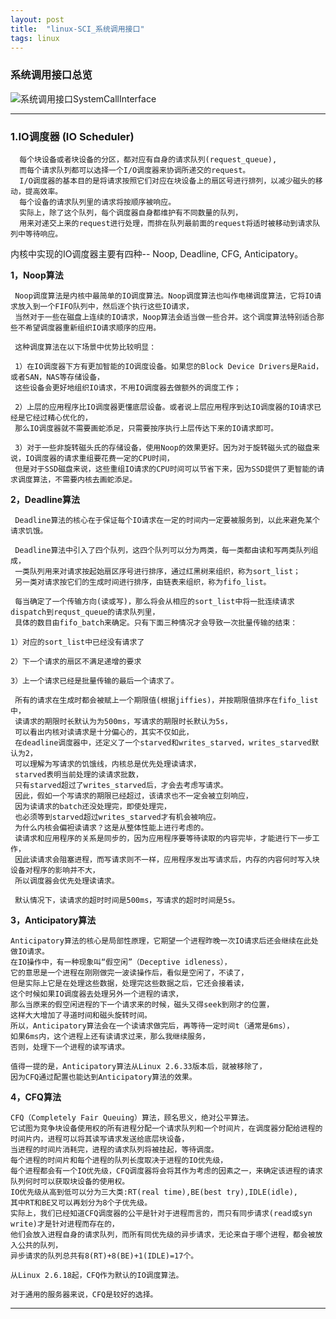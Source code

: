 ```yaml
---
layout: post
title:  "linux-SCI_系统调用接口"
tags: linux
---
```


### 系统调用接口总览

![系统调用接口SystemCallInterface](../../../images/postimg/SCI_system_call_interface.png)

---

### 1.IO调度器 (IO Scheduler)

      每个块设备或者块设备的分区，都对应有自身的请求队列(request_queue),
      而每个请求队列都可以选择一个I/O调度器来协调所递交的request。
      I/O调度器的基本目的是将请求按照它们对应在块设备上的扇区号进行排列，以减少磁头的移动，提高效率。
      每个设备的请求队列里的请求将按顺序被响应。
      实际上，除了这个队列，每个调度器自身都维护有不同数量的队列，
      用来对递交上来的request进行处理，而排在队列最前面的request将适时被移动到请求队列中等待响应。

内核中实现的IO调度器主要有四种-- Noop, Deadline, CFG, Anticipatory。

**1，Noop算法**

     Noop调度算法是内核中最简单的IO调度算法。Noop调度算法也叫作电梯调度算法，它将IO请求放入到一个FIFO队列中，然后逐个执行这些IO请求，
     当然对于一些在磁盘上连续的IO请求，Noop算法会适当做一些合并。这个调度算法特别适合那些不希望调度器重新组织IO请求顺序的应用。

     这种调度算法在以下场景中优势比较明显：

     1）在IO调度器下方有更加智能的IO调度设备。如果您的Block Device Drivers是Raid，或者SAN，NAS等存储设备，
     这些设备会更好地组织IO请求，不用IO调度器去做额外的调度工作；

     2）上层的应用程序比IO调度器更懂底层设备。或者说上层应用程序到达IO调度器的IO请求已经是它经过精心优化的，
     那么IO调度器就不需要画蛇添足，只需要按序执行上层传达下来的IO请求即可。

     3）对于一些非旋转磁头氏的存储设备，使用Noop的效果更好。因为对于旋转磁头式的磁盘来说，IO调度器的请求重组要花费一定的CPU时间，
     但是对于SSD磁盘来说，这些重组IO请求的CPU时间可以节省下来，因为SSD提供了更智能的请求调度算法，不需要内核去画蛇添足。
     

**2，Deadline算法**

     Deadline算法的核心在于保证每个IO请求在一定的时间内一定要被服务到，以此来避免某个请求饥饿。

     Deadline算法中引入了四个队列，这四个队列可以分为两类，每一类都由读和写两类队列组成，
     一类队列用来对请求按起始扇区序号进行排序，通过红黑树来组织，称为sort_list；
     另一类对请求按它们的生成时间进行排序，由链表来组织，称为fifo_list。
     
     每当确定了一个传输方向(读或写)，那么将会从相应的sort_list中将一批连续请求dispatch到requst_queue的请求队列里，
     具体的数目由fifo_batch来确定。只有下面三种情况才会导致一次批量传输的结束：

    1）对应的sort_list中已经没有请求了

    2）下一个请求的扇区不满足递增的要求

    3）上一个请求已经是批量传输的最后一个请求了。

     所有的请求在生成时都会被赋上一个期限值(根据jiffies)，并按期限值排序在fifo_list中，
     读请求的期限时长默认为为500ms，写请求的期限时长默认为5s，
     可以看出内核对读请求是十分偏心的，其实不仅如此，
     在deadline调度器中，还定义了一个starved和writes_starved，writes_starved默认为2，
     可以理解为写请求的饥饿线，内核总是优先处理读请求，
     starved表明当前处理的读请求批数，
     只有starved超过了writes_starved后，才会去考虑写请求。
     因此，假如一个写请求的期限已经超过，该请求也不一定会被立刻响应，
     因为读请求的batch还没处理完，即使处理完，
     也必须等到starved超过writes_starved才有机会被响应。
     为什么内核会偏袒读请求？这是从整体性能上进行考虑的。
     读请求和应用程序的关系是同步的，因为应用程序要等待读取的内容完毕，才能进行下一步工作，
     因此读请求会阻塞进程，而写请求则不一样，应用程序发出写请求后，内存的内容何时写入块设备对程序的影响并不大，
     所以调度器会优先处理读请求。

     默认情况下，读请求的超时时间是500ms，写请求的超时时间是5s。

     
**3，Anticipatory算法**

    Anticipatory算法的核心是局部性原理，它期望一个进程昨晚一次IO请求后还会继续在此处做IO请求。
    在IO操作中，有一种现象叫“假空闲”（Deceptive idleness），
    它的意思是一个进程在刚刚做完一波读操作后，看似是空闲了，不读了，
    但是实际上它是在处理这些数据，处理完这些数据之后，它还会接着读，
    这个时候如果IO调度器去处理另外一个进程的请求，
    那么当原来的假空闲进程的下一个请求来的时候，磁头又得seek到刚才的位置，
    这样大大增加了寻道时间和磁头旋转时间。
    所以，Anticipatory算法会在一个读请求做完后，再等待一定时间t（通常是6ms），
    如果6ms内，这个进程上还有读请求过来，那么我继续服务，
    否则，处理下一个进程的读写请求。

    值得一提的是，Anticipatory算法从Linux 2.6.33版本后，就被移除了，
    因为CFQ通过配置也能达到Anticipatory算法的效果。

**4，CFQ算法**

    CFQ（Completely Fair Queuing）算法，顾名思义，绝对公平算法。
    它试图为竞争块设备使用权的所有进程分配一个请求队列和一个时间片，在调度器分配给进程的时间片内，进程可以将其读写请求发送给底层块设备，
    当进程的时间片消耗完，进程的请求队列将被挂起，等待调度。 
    每个进程的时间片和每个进程的队列长度取决于进程的IO优先级，
    每个进程都会有一个IO优先级，CFQ调度器将会将其作为考虑的因素之一，来确定该进程的请求队列何时可以获取块设备的使用权。
    IO优先级从高到低可以分为三大类:RT(real time),BE(best try),IDLE(idle),
    其中RT和BE又可以再划分为8个子优先级。
    实际上，我们已经知道CFQ调度器的公平是针对于进程而言的，而只有同步请求(read或syn write)才是针对进程而存在的，
    他们会放入进程自身的请求队列，而所有同优先级的异步请求，无论来自于哪个进程，都会被放入公共的队列，
    异步请求的队列总共有8(RT)+8(BE)+1(IDLE)=17个。

    从Linux 2.6.18起，CFQ作为默认的IO调度算法。

    对于通用的服务器来说，CFQ是较好的选择。

 
---